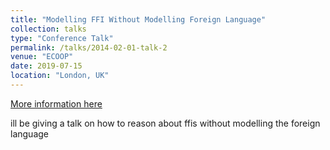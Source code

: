 ```yaml
---
title: "Modelling FFI Without Modelling Foreign Language"
collection: talks
type: "Conference Talk"
permalink: /talks/2014-02-01-talk-2
venue: "ECOOP"
date: 2019-07-15
location: "London, UK"
---
```


[More information here](https://2019.ecoop.org/event/ecoop-2019-papers-reasoning-about-foreign-function-interfaces-without-modelling-the-foreign-language)

ill be giving a talk on how to reason about ffis without modelling the foreign language

